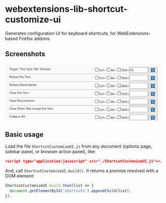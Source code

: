 # webextensions-lib-shortcut-customize-ui

Generates configuration UI for keyboard shortcuts, for WebExtensions-based Firefox addons.

## Screenshots

![(Screenshot of generated UI)](screenshot.png)

## Basic usage

Load the file `ShortcutCustomizeUI.js` from any document (options page, sidebar panel, or browser action panel), like:

```json
<script type="application/javascript" src="./ShortcutCustomizeUI.js"></script>
```

And, call `ShortcutCustomizeUI.build()`. It returns a promise resolved with a DOM element:

```javascript
ShortcutCustomizeUI.build.then(list => {
  document.getElementById('shortcuts').appendChild(list);
});
```

